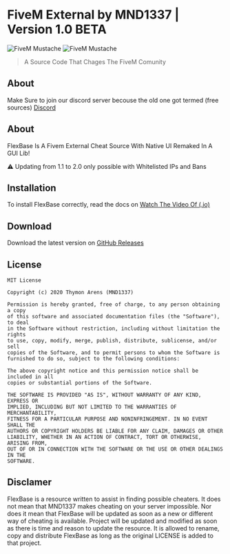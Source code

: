 # FiveM External by MND1337 | Version 1.0 BETA
![FiveM Mustache](https://i.imgur.com/bezTGSl.png)
![FiveM Mustache](https://imgur.com/GJcz3sy.png)
> A Source Code That Chages The FiveM Comunity

## About
Make Sure to join our discord server becouse the old one got termed (free sources)
[Discord](https://discord.gg/CYcSuStetd)


## About
FlexBase Is A Fivem External Cheat Source With Native UI Remaked In A GUI Lib!

⚠️ Updating from 1.1 to 2.0 only possible with Whitelisted IPs and Bans


## Installation
To install FlexBase correctly, read the docs on [Watch The Video Of (.io)](mnd1337.dev/)

## Download
Download the latest version on [GitHub Releases](https://github.com/KuyaDotLua/Flex-Base/releases)

## License
```license
MIT License

Copyright (c) 2020 Thymon Arens (MND1337)

Permission is hereby granted, free of charge, to any person obtaining a copy
of this software and associated documentation files (the "Software"), to deal
in the Software without restriction, including without limitation the rights
to use, copy, modify, merge, publish, distribute, sublicense, and/or sell
copies of the Software, and to permit persons to whom the Software is
furnished to do so, subject to the following conditions:

The above copyright notice and this permission notice shall be included in all
copies or substantial portions of the Software.

THE SOFTWARE IS PROVIDED "AS IS", WITHOUT WARRANTY OF ANY KIND, EXPRESS OR
IMPLIED, INCLUDING BUT NOT LIMITED TO THE WARRANTIES OF MERCHANTABILITY,
FITNESS FOR A PARTICULAR PURPOSE AND NONINFRINGEMENT. IN NO EVENT SHALL THE
AUTHORS OR COPYRIGHT HOLDERS BE LIABLE FOR ANY CLAIM, DAMAGES OR OTHER
LIABILITY, WHETHER IN AN ACTION OF CONTRACT, TORT OR OTHERWISE, ARISING FROM,
OUT OF OR IN CONNECTION WITH THE SOFTWARE OR THE USE OR OTHER DEALINGS IN THE
SOFTWARE.
```

## Disclamer
FlexBase is a resource written to assist in finding possible cheaters. It does not mean that MND1337 makes cheating on your server impossible. Nor does it mean that FlexBase will be updated as soon as a new or different way of cheating is available. Project will be updated and modified as soon as there is time and reason to update the resource. It is allowed to rename, copy and distribute FlexBase as long as the original LICENSE is added to that project.
